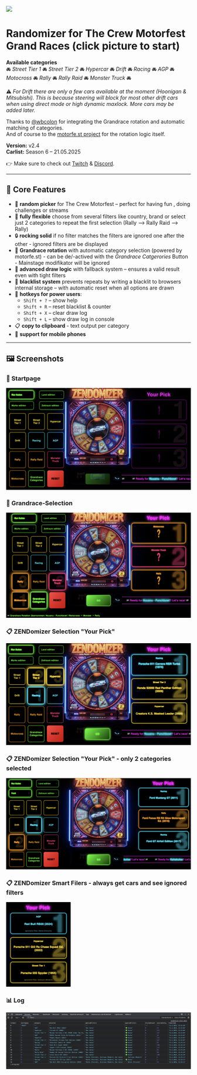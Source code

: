 [<img src="https://github.com/user-attachments/assets/f32ae56e-248a-4780-9c39-da9c1b17f73e" width="360">](https://shogun160.github.io/TCM-ZEN_DOMIZER/zendomizer.html)

# **Randomizer for The Crew Motorfest Grand Races** (click picture to start)

**Available categories**    
🚘 *Street Tier 1* 🚘 *Street Tier 2* 🚘 *Hypercar* 🚘 *Drift* 🚘 *Racing* 🚘 *AGP* 🚘 *Motocross* 🚘 *Rally* 🚘 *Rally Raid* 🚘 *Monster Truck* 🚘 

⚠️ *For Drift there are only a few cars available at the moment (Hoonigan & Mitsubishi). This is because steering will block for most other drift cars when using direct mode or high dynamic maxlock. More cars may be added later.*

Thanks to [@wbcolon](https://github.com/wbcolon) for integrating the Grandrace rotation and automatic matching of categories.  
And of course to the [motorfe.st project](https://github.com/calamity-inc/motorfe.st/) for the rotation logic itself.

**Version:** v2.4  
**Carlist:** Season 6 – 21.05.2025

👉 Make sure to check out [Twitch](https://www.twitch.tv/xthepapapyr0) & [Discord](https://discord.gg/mJKXNPTG).

---

## 🔧 Core Features

- 🎰 **random picker** for The Crew Motorfest – perfect for having fun , doing challenges or streams
- 🧠 **fully flexible** choose from several filters like country, brand or select just 2 categories to repeat the first selection (Rally --> Rally Raid --> Rally)
- 🔒 **rocking solid** if no filter matches the filters are ignored one after the other - ignored filters are be displayed
- 🏁 **Grandrace rotation** with automatic category selection (powered by motorfe.st) - can be de/-actived with the *Grandrace Catgerories* Button - Mainstage modifikator will be ignored
- 🎯 **advanced draw logic** with fallback system – ensures a valid result even with tight filters
- 🔁 **blacklist system** prevents repeats by writing a blacklit to browsers internal storage – with automatic reset when all options are drawn
- 🧹 **hotkeys for power users**:
  - `Shift + ?` – show help
  - `Shift + R` – reset blacklist & counter  
  - `Shift + X` – clear draw log  
  - `Shift + L` – show draw log in console  
- 📋 **copy to clipboard** - text output per category
- 📲 **support for mobile phones**

---

## 🖼️ Screenshots

### 🏁 Startpage
![Zendomizer Startpage](assets/pic/Zendomizer_startpage.png)

### 🎯 Grandrace-Selection
![Zendomizer Grandrace Selection](assets/pic/ZENdomizer_cat_selected.png)

### 📋 ZENDomizer Selection "Your Pick"
![Zendomizer Clipboard Result](assets/pic/ZENdomizer_selection.png)

### 📋 ZENDomizer Selection "Your Pick" - only 2 categories selected
![Zendomizer Clipboard Result](assets/pic/ZENdomizer_2cat_selection.png)

### 📋 ZENDomizer Smart Filers - always get cars and see ignored filters
<img src="assets/pic/ZENdomizer_ignored_filters.png" width="35%">

### 📊 Log
![Zendomizer DevLog](assets/pic/ZENdomizer_DevCon_Log.png)
